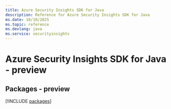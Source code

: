 ```yaml
---
title: Azure Security Insights SDK for Java
description: Reference for Azure Security Insights SDK for Java
ms.date: 10/10/2025
ms.topic: reference
ms.devlang: java
ms.service: securityinsights
---
```

# Azure Security Insights SDK for Java - preview
## Packages - preview
[!INCLUDE [packages](security-insights-index.md)]